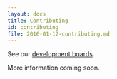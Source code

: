 ```yaml
---
layout: docs
title: Contributing
id: contributing
file: 2016-01-12-contributing.md
---
```

See our [development boards](https://coderoad.herokuapp.com/).

More information coming soon.
